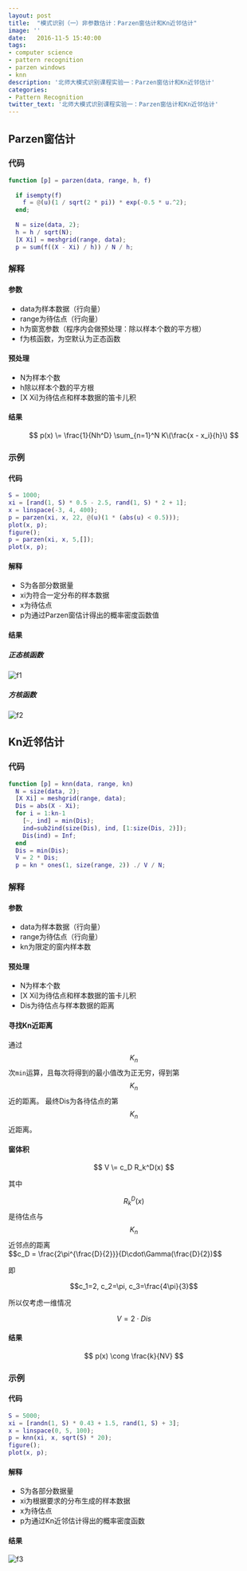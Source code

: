 ```yaml
---
layout: post
title:  "模式识别（一）非参数估计：Parzen窗估计和Kn近邻估计"
image: ''
date:   2016-11-5 15:40:00
tags:
- computer science
- pattern recognition
- parzen windows
- knn
description: '北师大模式识别课程实验一：Parzen窗估计和Kn近邻估计'
categories:
- Pattern Recognition
twitter_text: '北师大模式识别课程实验一：Parzen窗估计和Kn近邻估计'
---
```

## Parzen窗估计

### 代码

``` matlab
function [p] = parzen(data, range, h, f)
  
  if isempty(f)
    f = @(u)(1 / sqrt(2 * pi)) * exp(-0.5 * u.^2);
  end;
  
  N = size(data, 2);
  h = h / sqrt(N);
  [X Xi] = meshgrid(range, data);
  p = sum(f((X - Xi) / h)) / N / h;
```

### 解释

#### 参数

 - data为样本数据（行向量）
 - range为待估点（行向量）
 - h为窗宽参数（程序内会做预处理：除以样本个数的平方根）
 - f为核函数，为空默认为正态函数
 
#### 预处理

 - N为样本个数
 - h除以样本个数的平方根
 - [X Xi]为待估点和样本数据的笛卡儿积

#### 结果

$$
p(x) \= \frac{1}{Nh^D} \sum_{n=1}^N K\(\frac{x - x_i}{h}\)
$$

### 示例

#### 代码

``` matlab
S = 1000;
xi = [rand(1, S) * 0.5 - 2.5, rand(1, S) * 2 + 1];
x = linspace(-3, 4, 400);
p = parzen(xi, x, 22, @(u)(1 * (abs(u) < 0.5)));
plot(x, p);
figure();
p = parzen(xi, x, 5,[]);
plot(x, p);
```

#### 解释

 - S为各部分数据量
 - xi为符合一定分布的样本数据
 - x为待估点
 - p为通过Parzen窗估计得出的概率密度函数值

#### 结果

##### 正态核函数

![f1]()

##### 方核函数

![f2]()

## Kn近邻估计

### 代码

``` matlab
function [p] = knn(data, range, kn)
  N = size(data, 2);
  [X Xi] = meshgrid(range, data);
  Dis = abs(X - Xi);
  for i = 1:kn-1
    [~, ind] = min(Dis);
    ind=sub2ind(size(Dis), ind, [1:size(Dis, 2)]);
    Dis(ind) = Inf;
  end
  Dis = min(Dis);
  V = 2 * Dis;
  p = kn * ones(1, size(range, 2)) ./ V / N;
```

### 解释

#### 参数

 - data为样本数据（行向量）
 - range为待估点（行向量）
 - kn为限定的窗内样本数
 
#### 预处理

 - N为样本个数
 - [X Xi]为待估点和样本数据的笛卡儿积
 - Dis为待估点与样本数据的距离
 
#### 寻找Kn近距离

通过$$K_n$$次`min`运算，且每次将得到的最小值改为正无穷，得到第$$K_n$$近的距离。
最终Dis为各待估点的第$$K_n$$近距离。

#### 窗体积

$$
V \= c_D R_k^D(x)
$$

其中

$$R_k^D(x)$$是待估点与$$K_n$$近邻点的距离   
$$c_D \= \frac{2\pi^{\frac{D}{2}}}{D\cdot\Gamma\(\frac{D}{2}\)$$

即

$$c_1=2, c_2=\pi, c_3=\frac{4\pi}{3}$$

所以仅考虑一维情况

$$ V = 2 \cdot Dis $$

#### 结果

$$
p(x) \cong \frac{k}{NV}
$$

### 示例

#### 代码

``` matlab
S = 5000;
xi = [randn(1, S) * 0.43 + 1.5, rand(1, S) + 3];
x = linspace(0, 5, 100);
p = knn(xi, x, sqrt(S) * 20);
figure();
plot(x, p);
```

#### 解释

 - S为各部分数据量
 - xi为根据要求的分布生成的样本数据
 - x为待估点
 - p为通过Kn近邻估计得出的概率密度函数
 
#### 结果

![f3]()
